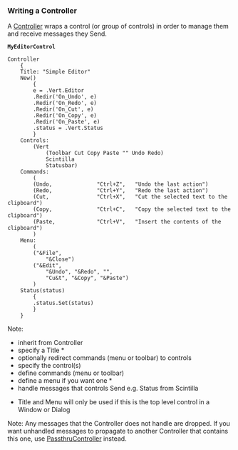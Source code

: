 ### Writing a Controller

A [Controller](<../Reference/Controller.md>) wraps a control (or group of controls) in order to manage them and receive messages they Send.

**`MyEditorControl`**
``` suneido
Controller
    {
    Title: "Simple Editor"
    New()
        {
        e = .Vert.Editor
        .Redir('On_Undo', e)
        .Redir('On_Redo', e)
        .Redir('On_Cut', e)
        .Redir('On_Copy', e)
        .Redir('On_Paste', e)
        .status = .Vert.Status
        }
    Controls:
        (Vert
            (Toolbar Cut Copy Paste "" Undo Redo)
            Scintilla
            Statusbar)
    Commands:
        (
        (Undo,              "Ctrl+Z",   "Undo the last action")
        (Redo,              "Ctrl+Y",   "Redo the last action")
        (Cut,               "Ctrl+X",   "Cut the selected text to the clipboard")
        (Copy,              "Ctrl+C",   "Copy the selected text to the clipboard")
        (Paste,             "Ctrl+V",   "Insert the contents of the clipboard")
        )
    Menu:
        (
        ("&File",
            "&Close")
        ("&Edit",
            "&Undo", "&Redo", "",
            "Cu&t", "&Copy", "&Paste")
        )
    Status(status)
        {
        .status.Set(status)
        }
    }
```

Note:

-	inherit from Controller
-	specify a Title *
-	optionally redirect commands (menu or toolbar) to controls
-	specify the control(s)
-	define commands (menu or toolbar)
-	define a menu if you want one *
-	handle messages that controls Send e.g. Status from Scintilla


* Title and Menu will only be used if this is the top level control in a Window or Dialog

Note: Any messages that the Controller does not handle are dropped. If you want unhandled messages to propagate to another Controller that contains this one, use [PassthruController](<../Reference/PassthruController.md>) instead.
